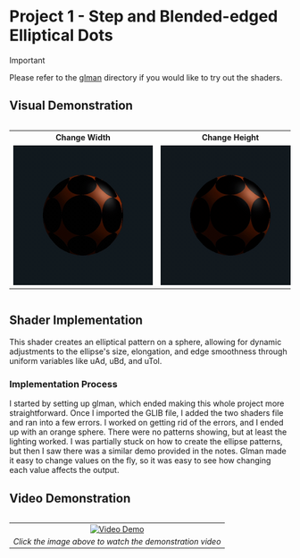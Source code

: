 # Project 1 - Step and Blended-edged Elliptical Dots

> [!IMPORTANT]
> Please refer to the [glman](.././glman) directory if you would like to try out the shaders.

## Visual Demonstration

<div align="center" style="overflow-x: auto;">
  <table>
    <tr>
      <th style="min-width: 250px; text-align: center">Change Width</th>
      <th style="min-width: 250px; text-align: center">Change Height</th>
      <th style="min-width: 250px; text-align: center">Change Smoothness</th>
    </tr>
    <tr>
      <td align="center"><img src="https://github.com/johnklucinec/Computer-Graphics-Shaders/blob/main/.images/width.gif?raw=true" width="250"></td>
      <td align="center"><img src="https://github.com/johnklucinec/Computer-Graphics-Shaders/blob/main/.images/height.gif?raw=true" width="250"></td>
      <td align="center"><img src="https://github.com/johnklucinec/Computer-Graphics-Shaders/blob/main/.images/blur.gif?raw=true" width="250"></td>
    </tr>
  </table>
</div>

## Shader Implementation

This shader creates an elliptical pattern on a sphere, allowing for dynamic adjustments to the ellipse's size, elongation, and edge smoothness through uniform variables like uAd, uBd, and uTol.

### Implementation Process

I started by setting up glman, which ended making this whole project more straightforward. Once I
imported the GLIB file, I added the two shaders file and ran into a few errors. I worked on getting rid of the
errors, and I ended up with an orange sphere. There were no patterns showing, but at least the lighting
worked. I was partially stuck on how to create the ellipse patterns, but then I saw there was a similar
demo provided in the notes. Glman made it easy to change values on the fly, so it was easy to see how
changing each value affects the output.

## Video Demonstration

<div align="center" style="overflow-x: auto;">
  <table>
    <tr>
      <td align="center">
        <a href="https://www.youtube.com/watch?v=QmyBkErh0g0">
          <img src="https://img.youtube.com/vi/QmyBkErh0g0/0.jpg" width="450" alt="Video Demo">
        </a>
      </td>
    </tr>
    <tr>
      <td align="center"><i>Click the image above to watch the demonstration video</i></td>
    </tr>
  </table>
</div>
